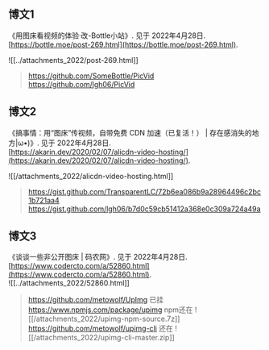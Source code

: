 ## 博文1
《用图床看视频的体验·改-Bottle小站》. 见于 2022年4月28日.  
[https://bottle.moe/post-269.html](https://bottle.moe/post-269.html).

![[../attachments_2022/post-269.html]]

> https://github.com/SomeBottle/PicVid 
> https://github.com/lgh06/PicVid

## 博文2
《搞事情：用“图床”传视频，自带免费 CDN 加速（已复活！） | 存在感消失的地方|ω•)》. 见于 2022年4月28日.   
[https://akarin.dev/2020/02/07/alicdn-video-hosting/](https://akarin.dev/2020/02/07/alicdn-video-hosting/).

![[/attachments_2022/alicdn-video-hosting.html]]

> https://gist.github.com/TransparentLC/72b6ea086b9a28964496c2bc1b721aa4  
> https://gist.github.com/lgh06/b7d0c59cb51412a368e0c309a724a49a


## 博文3
《谈谈一些非公开图床 | 码农网》. 见于 2022年4月28日.   [https://www.codercto.com/a/52860.html](https://www.codercto.com/a/52860.html).  
![[../attachments_2022/52860.html]]

> https://github.com/metowolf/UpImg 已挂
> https://www.npmjs.com/package/upimg npm还在
> ![[/attachments_2022/upimg-npm-source.7z]]
> https://github.com/metowolf/upimg-cli 还在
> ![[/attachments_2022/upimg-cli-master.zip]]